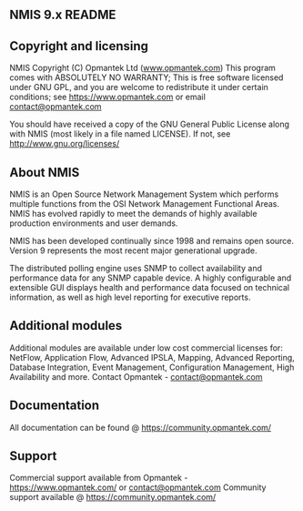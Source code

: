 NMIS 9.x README
---------------

## Copyright and licensing
NMIS Copyright (C) Opmantek Ltd (www.opmantek.com)
This program comes with ABSOLUTELY NO WARRANTY;
This is free software licensed under GNU GPL, and you are welcome to
redistribute it under certain conditions; see https://www.opmantek.com
or email contact@opmantek.com

You should have received a copy of the GNU General Public License
along with NMIS (most likely in a file named LICENSE).
If not, see <http://www.gnu.org/licenses/>

## About NMIS
NMIS is an Open Source Network Management System which performs multiple
functions from the OSI Network Management Functional Areas. NMIS has evolved
rapidly to meet the demands of highly available production environments and
user demands.

NMIS has been developed continually since 1998 and remains open source.
Version 9 represents the most recent major generational upgrade.

The distributed polling engine uses SNMP to collect availability
and performance data for any SNMP capable device. A highly configurable and
extensible GUI displays health and performance data focused on technical
information, as well as high level reporting for executive reports.

##  Additional modules
Additional modules are available under low cost commercial licenses for:
NetFlow, Application Flow, Advanced IPSLA, Mapping, Advanced Reporting,
Database Integration, Event Management, Configuration Management,
High Availability and more.
Contact Opmantek - contact@opmantek.com

## Documentation
All documentation can be found @ https://community.opmantek.com/

## Support
Commercial support available from Opmantek - https://www.opmantek.com/
or contact@opmantek.com
Community support available @ https://community.opmantek.com/
